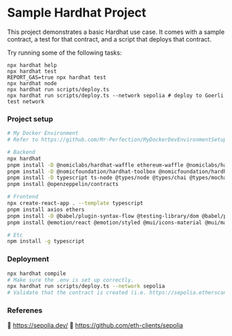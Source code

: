 # Sample Hardhat Project

This project demonstrates a basic Hardhat use case. It comes with a sample contract, a test for that contract, and a script that deploys that contract.

Try running some of the following tasks:

```shell
npx hardhat help
npx hardhat test
REPORT_GAS=true npx hardhat test
npx hardhat node
npx hardhat run scripts/deploy.ts
npx hardhat run scripts/deploy.ts --network sepolia # deploy to Goerli test network
```

### Project setup
```sh
# My Docker Environment
# Refer to https://github.com/Mr-Perfection/MyDockerDevEnvironmentSetup

# Backend
npx hardhat
pnpm install -D @nomiclabs/hardhat-waffle ethereum-waffle @nomiclabs/hardhat-ethers ethers hardhat
pnpm install -D @nomicfoundation/hardhat-toolbox @nomicfoundation/hardhat-network-helpers @nomicfoundation/hardhat-chai-matchers @nomiclabs/hardhat-ethers @nomiclabs/hardhat-etherscan chai hardhat-gas-reporter solidity-coverage @typechain/hardhat typechain @typechain/ethers-v5 @ethersproject/abi @ethersproject/providers
pnpm install -D typescript ts-node @types/node @types/chai @types/mocha @ethersproject/bytes dotenv
pnpm install @openzeppelin/contracts

# Frontend
npx create-react-app . --template typescript
pnpm install axios ethers
pnpm install -D @babel/plugin-syntax-flow @testing-library/dom @babel/plugin-transform-react-jsx @babel/core
pnpm install @emotion/react @emotion/styled @mui/icons-material @mui/material

# Etc
npm install -g typescript
```

### Deployment
```sh
npx hardhat compile
# Make sure the .env is set up correctly.
npx hardhat run scripts/deploy.ts --network sepolia
# Validate that the contract is created (i.e. https://sepolia.etherscan.io/address/0xf39Fd6e51aad88F6F4ce6aB8827279cffFb92266)

```

### Referenes

🔗 https://sepolia.dev/
🔗 https://github.com/eth-clients/sepolia

